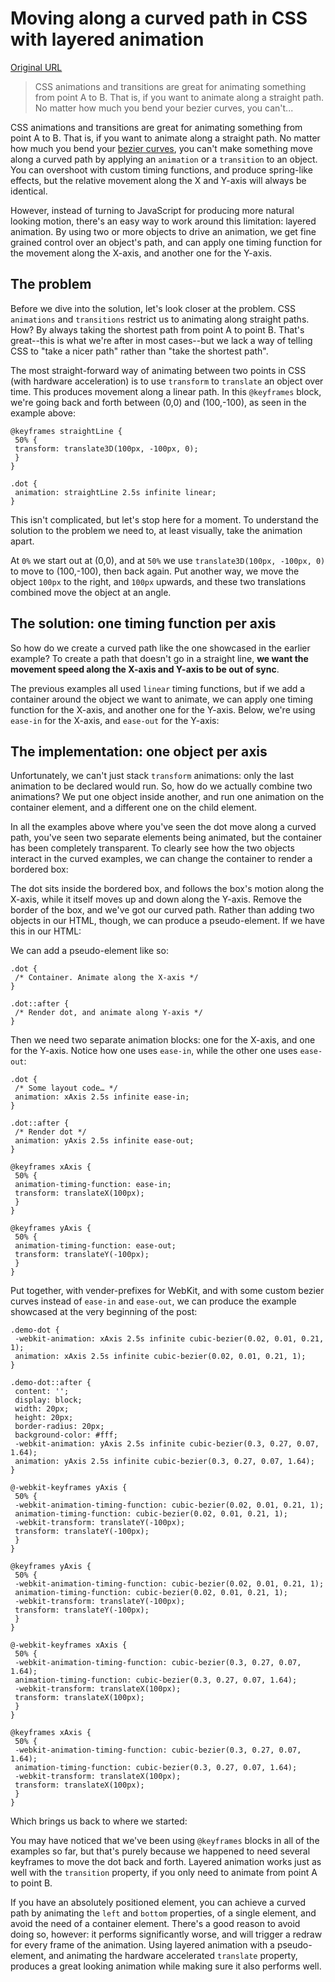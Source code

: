 # Moving along a curved path in CSS with layered animation

[Original URL](http://tobiasahlin.com/blog/curved-path-animations-in-css/)

> CSS animations and transitions are great for animating something from point A to B. That is, if you want to animate along a straight path. No matter how much you bend your bezier curves, you can't...

CSS animations and transitions are great for animating something from point A to B. That is, if you want to animate along a straight path. No matter how much you bend your [bezier curves](https://developer.mozilla.org/en/docs/Web/CSS/timing-function), you can't make something move along a curved path by applying an `animation` or a `transition` to an object. You can overshoot with custom timing functions, and produce spring-like effects, but the relative movement along the X and Y-axis will always be identical.

However, instead of turning to JavaScript for producing more natural looking motion, there's an easy way to work around this limitation: layered animation. By using two or more objects to drive an animation, we get fine grained control over an object's path, and can apply one timing function for the movement along the X-axis, and another one for the Y-axis.

## The problem

Before we dive into the solution, let's look closer at the problem. CSS `animations` and `transitions` restrict us to animating along straight paths. How? By always taking the shortest path from point A to point B. That's great--this is what we're after in most cases--but we lack a way of telling CSS to "take a nicer path" rather than "take the shortest path".

The most straight-forward way of animating between two points in CSS (with hardware acceleration) is to use `transform` to `translate` an object over time. This produces movement along a linear path. In this `@keyframes` block, we're going back and forth between (0,0) and (100,-100), as seen in the example above:

```
@keyframes straightLine {
 50% {
 transform: translate3D(100px, -100px, 0);
 }
}

.dot {
 animation: straightLine 2.5s infinite linear;
}
```

This isn't complicated, but let's stop here for a moment. To understand the solution to the problem we need to, at least visually, take the animation apart.

At `0%` we start out at (0,0), and at `50%` we use `translate3D(100px, -100px, 0)` to move to (100,-100), then back again. Put another way, we move the object `100px` to the right, and `100px` upwards, and these two translations combined move the object at an angle.

## The solution: one timing function per axis

So how do we create a curved path like the one showcased in the earlier example? To create a path that doesn't go in a straight line, **we want the movement speed along the X-axis and Y-axis to be out of sync**.

The previous examples all used `linear` timing functions, but if we add a container around the object we want to animate, we can apply one timing function for the X-axis, and another one for the Y-axis. Below, we're using `ease-in` for the X-axis, and `ease-out` for the Y-axis:

## The implementation: one object per axis

Unfortunately, we can't just stack `transform` animations: only the last animation to be declared would run. So, how do we actually combine two animations? We put one object inside another, and run one animation on the container element, and a different one on the child element.

In all the examples above where you've seen the dot move along a curved path, you've seen two separate elements being animated, but the container has been completely transparent. To clearly see how the two objects interact in the curved examples, we can change the container to render a bordered box:

The dot sits inside the bordered box, and follows the box's motion along the X-axis, while it itself moves up and down along the Y-axis. Remove the border of the box, and we've got our curved path. Rather than adding two objects in our HTML, though, we can produce a pseudo-element. If we have this in our HTML:

We can add a pseudo-element like so:

```
.dot {
 /* Container. Animate along the X-axis */
}

.dot::after {
 /* Render dot, and animate along Y-axis */
}
```

Then we need two separate animation blocks: one for the X-axis, and one for the Y-axis. Notice how one uses `ease-in`, while the other one uses `ease-out`:

```
.dot {
 /* Some layout code… */
 animation: xAxis 2.5s infinite ease-in;
}

.dot::after {
 /* Render dot */
 animation: yAxis 2.5s infinite ease-out;
}

@keyframes xAxis {
 50% {
 animation-timing-function: ease-in;
 transform: translateX(100px);
 }
}

@keyframes yAxis {
 50% {
 animation-timing-function: ease-out;
 transform: translateY(-100px);
 }
}
```

Put together, with vender-prefixes for WebKit, and with some custom bezier curves instead of `ease-in` and `ease-out`, we can produce the example showcased at the very beginning of the post:

```
.demo-dot {
 -webkit-animation: xAxis 2.5s infinite cubic-bezier(0.02, 0.01, 0.21, 1);
 animation: xAxis 2.5s infinite cubic-bezier(0.02, 0.01, 0.21, 1);
}

.demo-dot::after {
 content: '';
 display: block;
 width: 20px;
 height: 20px;
 border-radius: 20px;
 background-color: #fff;
 -webkit-animation: yAxis 2.5s infinite cubic-bezier(0.3, 0.27, 0.07, 1.64);
 animation: yAxis 2.5s infinite cubic-bezier(0.3, 0.27, 0.07, 1.64);
}

@-webkit-keyframes yAxis {
 50% {
 -webkit-animation-timing-function: cubic-bezier(0.02, 0.01, 0.21, 1);
 animation-timing-function: cubic-bezier(0.02, 0.01, 0.21, 1);
 -webkit-transform: translateY(-100px);
 transform: translateY(-100px);
 }
}

@keyframes yAxis {
 50% {
 -webkit-animation-timing-function: cubic-bezier(0.02, 0.01, 0.21, 1);
 animation-timing-function: cubic-bezier(0.02, 0.01, 0.21, 1);
 -webkit-transform: translateY(-100px);
 transform: translateY(-100px);
 }
}

@-webkit-keyframes xAxis {
 50% {
 -webkit-animation-timing-function: cubic-bezier(0.3, 0.27, 0.07, 1.64);
 animation-timing-function: cubic-bezier(0.3, 0.27, 0.07, 1.64);
 -webkit-transform: translateX(100px);
 transform: translateX(100px);
 }
}

@keyframes xAxis {
 50% {
 -webkit-animation-timing-function: cubic-bezier(0.3, 0.27, 0.07, 1.64);
 animation-timing-function: cubic-bezier(0.3, 0.27, 0.07, 1.64);
 -webkit-transform: translateX(100px);
 transform: translateX(100px);
 }
}
```

Which brings us back to where we started:

You may have noticed that we've been using `@keyframes` blocks in all of the examples so far, but that's purely because we happened to need several keyframes to move the dot back and forth. Layered animation works just as well with the `transition` property, if you only need to animate from point A to point B.

If you have an absolutely positioned element, you can achieve a curved path by animating the `left` and `bottom` properties, of a single element, and avoid the need of a container element. There's a good reason to avoid doing so, however: it performs significantly worse, and will trigger a redraw for every frame of the animation. Using layered animation with a pseudo-element, and animating the hardware accelerated `translate` property, produces a great looking animation while making sure it also performs well.
